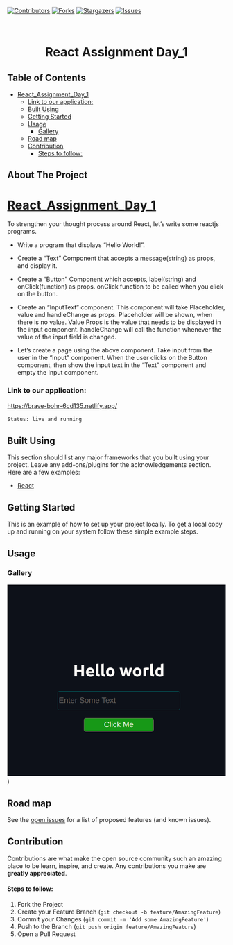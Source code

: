 [![Contributors][contributors-shield]][contributors-url]
[![Forks][forks-shield]][forks-url]
[![Stargazers][stars-shield]][stars-url]
[![Issues][issues-shield]][issues-url]


<!-- PROJECT LOGO -->
<br />
<p align="center">
  <h1 align="center">React Assignment Day_1</h1>
</p>



<!-- TABLE OF CONTENTS -->
## Table of Contents

- [React_Assignment_Day_1](#react_assignment_day_1)
    - [Link to our application:](#link-to-our-application)
  - [Built Using](#built-using)
  - [Getting Started](#getting-started)
  - [Usage](#usage)
    - [Gallery](#gallery)
  - [Road map](#road-map)
  - [Contribution](#contribution)
      - [Steps to follow:](#steps-to-follow)



<!-- ABOUT THE PROJECT -->
## About The Project

# [React_Assignment_Day_1](https://unofficial-netflix.web.app/)
To strengthen your thought process around React, let’s write some reactjs programs.

- Write a program that displays “Hello World!”.

- Create a “Text” Component that accepts a message(string) as props, and display it.

- Create a “Button” Component which accepts, label(string) and onClick(function) as props. onClick function to be called when you click on the button.

- Create an “InputText” component. This component will take Placeholder, value and handleChange as props. Placeholder will be shown, when there is no value. Value Props is the value that needs to be displayed in the input component. handleChange will call the function whenever the value of the input field is changed.

- Let’s create a page using the above component. Take input from the user in the “Input” component. When the user clicks on the Button component, then show the input text in the “Text” component and empty the Input component.



### Link to our application:
https://brave-bohr-6cd135.netlify.app/

```sh
Status: live and running
```
## Built Using
This section should list any major frameworks that you built using your project. Leave any add-ons/plugins for the acknowledgements section. Here are a few examples:
* [React](https://reactjs.org/docs/getting-started.html)


<!-- GETTING STARTED -->
## Getting Started

This is an example of how to set up your project locally.
To get a local copy up and running on your system follow these simple example steps.

<!-- USAGE EXAMPLES -->
## Usage

### Gallery
![Main-Screeen](https://github.com/abhishekpatel946/React-Assignment-1/blob/master/src/Assets/demo.png)
)



<!-- ROAD MAP -->
## Road map

See the [open issues](https://github.com/abhishekpatel946/React-Assignment-1/issues) for a list of proposed features (and known issues).



<!-- CONTRIBUTING -->
## Contribution

Contributions are what make the open source community such an amazing place to be learn, inspire, and create. Any contributions you make are **greatly appreciated**.

#### Steps to follow:
1. Fork the Project
2. Create your Feature Branch (`git checkout -b feature/AmazingFeature`)
3. Commit your Changes (`git commit -m 'Add some AmazingFeature'`)
4. Push to the Branch (`git push origin feature/AmazingFeature`)
5. Open a Pull Request



<!-- MARKDOWN LINKS & IMAGES -->
<!-- https://www.markdownguide.org/basic-syntax/#reference-style-links -->
[contributors-shield]: https://img.shields.io/github/contributors/abhishekpatel946/React-Assignment-1.svg?style=flat
[contributors-url]: https://github.com/abhishekpatel946/React-Assignment-1/graphs/contributors
[forks-shield]: https://img.shields.io/github/forks/abhishekpatel946/React-Assignment-1.svg?style=flat
[forks-url]: https://github.com/abhishekpatel946/Unofficial-Netflix/network/members
[stars-shield]: https://img.shields.io/github/stars/abhishekpatel946/React-Assignment-1.svg?style=flat
[stars-url]: https://github.com/abhishekpatel946/PassManager-pyScript/stargazers
[issues-shield]: https://img.shields.io/github/issues/abhishekpatel946/React-Assignment-1.svg?style=flat
[issues-url]: https://github.com/abhishekpatel946/React-Assignment-1/issues